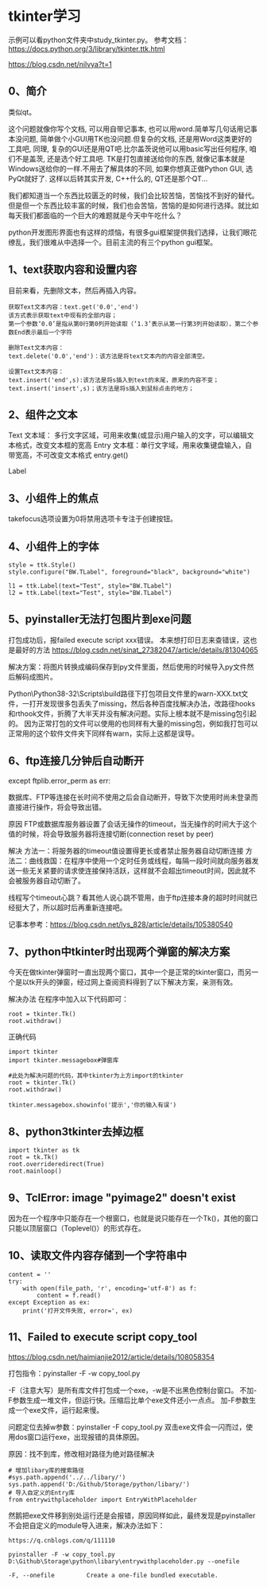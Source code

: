 # tkinter学习

示例可以看python文件夹中study_tkinter.py。
参考文档：https://docs.python.org/3/library/tkinter.ttk.html

https://blog.csdn.net/nilvya?t=1

## 0、简介
类似qt。

这个问题就像你写个文档, 可以用自带记事本, 也可以用word.简单写几句话用记事本没问题, 简单做个小GUI用TK也没问题.但复杂的文档, 还是用Word这类更好的工具吧, 同理, 复杂的GUI还是用QT吧.比尔盖茨说他可以用basic写出任何程序, 咱们不是盖茨, 还是选个好工具吧. TK是打包直接送给你的东西, 就像记事本就是Windows送给你的一样.不用去了解具体的不同, 如果你想真正做Python GUI, 选PyQt就好了. 这样以后转其实开发, C++什么的, QT还是那个QT...

我们都知道当一个东西比较匮乏的时候，我们会比较苦恼，苦恼找不到好的替代。但是但一个东西比较丰富的时候，我们也会苦恼，苦恼的是如何进行选择。就比如每天我们都面临的一个巨大的难题就是今天中午吃什么？

python开发图形界面也有这样的烦恼，有很多gui框架提供我们选择，让我们眼花缭乱，我们很难从中选择一个。目前主流的有三个python gui框架。

## 1、text获取内容和设置内容
目前来看，先删除文本，然后再插入内容。

```
获取Text文本内容：text.get('0.0','end')
该方式表示获取text中现有的全部内容；
第一个参数‘0.0’是指从第0行第0列开始读取（‘1.3’表示从第一行第3列开始读取），第二个参数End表示最后一个字符

删除Text文本内容：
text.delete('0.0','end')：该方法是将text文本内的内容全部清空。

设置Text文本内容：
text.insert('end',s):该方法是将s插入到text的末尾，原来的内容不变；
text.insert('insert',s)；该方法是将s插入到鼠标点击的地方；
```

## 2、组件之文本
Text 文本域： 多行文字区域，可用来收集(或显示)用户输入的文字，可以编辑文本格式，改变文本框的宽高
Entry 文本框：单行文字域，用来收集键盘输入，自带宽高，不可改变文本格式
entry.get()

Label

## 3、小组件上的焦点
takefocus选项设置为0将禁用选项卡专注于创建按钮。

## 4、小组件上的字体
```
style = ttk.Style()
style.configure("BW.TLabel", foreground="black", background="white")

l1 = ttk.Label(text="Test", style="BW.TLabel")
l2 = ttk.Label(text="Test", style="BW.TLabel")
```

## 5、pyinstaller无法打包图片到exe问题
打包成功后，报failed execute script xxx错误。
本来想打印日志来查错误，这也是最好的方法
https://blog.csdn.net/sinat_27382047/article/details/81304065

解决方案：将图片转换成编码保存到py文件里面，然后使用的时候导入py文件然后解码成图片。

Python\Python38-32\Scripts\build路径下打包项目文件里的warn-XXX.txt文件，一打开发现很多包丢失了missing，然后各种百度找解决办法，改路径hooks和rthook文件，折腾了大半天并没有解决问题。实际上根本就不是missing包引起的。
因为正常打包的文件可以使用的也同样有大量的missing包，例如我打包可以正常用的这个软件文件夹下同样有warn，实际上这都是误导。

## 6、ftp连接几分钟后自动断开
except ftplib.error_perm as err:

数据库、FTP等连接在长时间不使用之后会自动断开，导致下次使用时尚未登录而直接进行操作，将会导致出错。

原因
FTP或数据库服务器设置了会话无操作的timeout，当无操作的时间大于这个值的时候，将会导致服务器将连接切断(connection reset by peer)

解决
方法一：将服务器的timeout值设置得更长或者禁止服务器自动切断连接
方法二：曲线救国：在程序中使用一个定时任务或线程，每隔一段时间就向服务器发送一些无关紧要的请求使连接保持活跃，这样就不会超出timeout时间，因此就不会被服务器自动切断了。

线程写个timeout心跳？看其他人说心跳不管用，由于ftp连接本身的超时时间就已经挺大了，所以超时后再重新连接吧。

记事本参考：https://blog.csdn.net/lys_828/article/details/105380540

## 7、python中tkinter时出现两个弹窗的解决方案
今天在做tkinter弹窗时一直出现两个窗口，其中一个是正常的tkinter窗口，而另一个是以tk开头的弹窗，经过网上查阅资料得到了以下解决方案，亲测有效。

解决办法
在程序中加入以下代码即可：
```
root = tkinter.Tk()
root.withdraw()
```

正确代码
```
import tkinter
import tkinter.messagebox#弹窗库

#此处为解决问题的代码，其中tkinter为上方import的tkinter
root = tkinter.Tk()
root.withdraw()

tkinter.messagebox.showinfo('提示','你的输入有误')
```

## 8、python3tkinter去掉边框
```
import tkinter as tk
root = tk.Tk()
root.overrideredirect(True)
root.mainloop()
```

## 9、TclError: image "pyimage2" doesn't exist
因为在一个程序中只能存在一个根窗口，也就是说只能存在一个Tk()，其他的窗口只能以顶层窗口（Toplevel()）的形式存在。

## 10、读取文件内容存储到一个字符串中
```
content = ''
try:
    with open(file_path, 'r', encoding='utf-8') as f:
		content = f.read() 
except Exception as ex:
    print('打开文件失败, error=', ex)
```

## 11、Failed to execute script copy_tool
https://blog.csdn.net/haimianjie2012/article/details/108058354

打包指令：pyinstaller -F -w copy_tool.py

-F（注意大写）是所有库文件打包成一个exe，-w是不出黑色控制台窗口。
不加-F参数生成一堆文件，但运行快。压缩后比单个exe文件还小一点点。
加-F参数生成一个exe文件，运行起来慢。

问题定位去掉w参数：pyinstaller -F copy_tool.py
双击exe文件会一闪而过，使用dos窗口运行exe，出现报错的具体原因。

原因：找不到库，修改相对路径为绝对路径解决
```
# 增加libary库的搜索路径
#sys.path.append('../../libary/')
sys.path.append('D:/Github/Storage/python/libary/')
# 导入自定义的Entry库
from entrywithplaceholder import EntryWithPlaceholder
```

然鹅把exe文件移到别处运行还是会报错，原因同样如此，最终发现是pyinstaller不会把自定义的module导入进来，解决办法如下：
```
https://q.cnblogs.com/q/111110

pyinstaller -F -w copy_tool.py D:\Github\Storage\python\libary\entrywithplaceholder.py --onefile

-F, --onefile         Create a one-file bundled executable.
```

